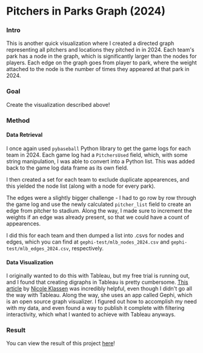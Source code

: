 # Pitchers in Parks Graph (2024)

### Intro
This is another quick visualization where I created a directed graph representing all pitchers and locations they pitched in in 2024. Each team's park has a node in the graph, which is significantly larger than the nodes for players. Each edge on the graph goes from player to park, where the weight attached to the node is the number of times they appeared at that park in 2024.

### Goal
Create the visualization described above!

### Method

#### Data Retrieval
I once again used `pybaseball` Python library to get the game logs for each team in 2024. Each game log had a `PitchersUsed` field, which, with some string manipulation, I was able to convert into a Python list. This was added back to the game log data frame as its own field.

I then created a set for each team to exclude duplicate appearences, and this yielded the node list (along with a node for every park). 

The edges were a slightly bigger challenge - I had to go row by row through the game log and use the newly calculated `pitcher_list` field to create an edge from pitcher to stadium. Along the way, I made sure to increment the weights if an edge was already present, so that we could have a count of appearences. 

I did this for each team and then dumped a list into .csvs for nodes and edges, which you can find at `gephi-test/mlb_nodes_2024.csv` and `gephi-test/mlb_edges_2024.csv`, respectively.

#### Data Visualization
I originally wanted to do this with Tableau, but my free trial is running out, and I found that creating digraphs in Tableau is pretty cumbersome. [This article](https://nicole-klassen.medium.com/building-a-network-graph-in-tableau-bdaec20d79e4) by [Nicole Klassen](https://x.com/NicoleKlassen12) was incredibly helpful, even though I didn't go all the way with Tableau. Along the way, she uses an app called Gephi, which is an open source graph visualizer. I figured out how to accomplish my need with my data, and even found a way to publish it complete with filtering interactivity, which what I wanted to achieve with Tableau anyways.


### Result
You can view the result of this project [here](https://ouestware.gitlab.io/retina/beta/#/graph/?url=https%3A%2F%2Fgist.githubusercontent.com%2FShashComandur%2F8401e9dddf151149361bffb287e94d8e%2Fraw%2F757ae0655529ab535f098de21057e460a77be5dc%2Fnetwork-89bd9a8a-6b9.gexf)!
